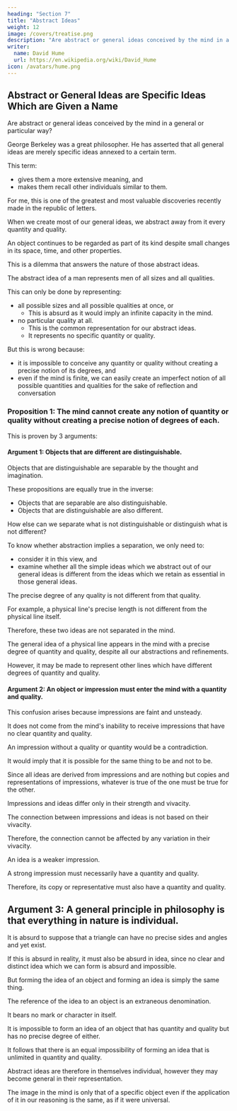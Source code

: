 ```yaml
---
heading: "Section 7"
title: "Abstract Ideas"
weight: 12
image: /covers/treatise.png
description: "Are abstract or general ideas conceived by the mind in a general or particular way?"
writer:
  name: David Hume
  url: https://en.wikipedia.org/wiki/David_Hume
icon: /avatars/hume.png
---
```




## Abstract or General Ideas are Specific Ideas Which are Given a Name

Are abstract or general ideas conceived by the mind in a general or particular way?

<!-- Identity -->

George Berkeley was a great philosopher. He has asserted that all general ideas are merely specific ideas annexed to a certain term.

This term:
- gives them a more extensive meaning, and
- makes them recall other individuals similar to them.

For me, this is one of the greatest and most valuable discoveries recently made in the republic of letters.

<!-- I shall confirm it by some arguments to put it beyond all doubt. -->

When we create most of our general ideas, we abstract away from it every quantity and quality.

An object continues to be regarded as part of its kind despite small changes in its space, time, and other properties.

This is a dilemma that answers the nature of those abstract ideas.

The abstract idea of a man represents men of all sizes and all qualities.

This can only be done by representing:
- all possible sizes and all possible qualities at once, or
  - This is absurd as it would imply an infinite capacity in the mind.
- no particular quality at all.
  - This is the common representation for our abstract ideas.
  - It represents no specific quantity or quality.

But this is wrong because:
- it is impossible to conceive any quantity or quality without creating a precise notion of its degrees, and
- even if the mind is finite, we can easily create an imperfect notion of all possible quantities and qualities for the sake of reflection and conversation


### Proposition 1: The mind cannot create any notion of quantity or quality without creating a precise notion of degrees of each.

This is proven by 3 arguments:


#### Argument 1: Objects that are different are distinguishable.

Objects that are distinguishable are separable by the thought and imagination.

These propositions are equally true in the inverse:
- Objects that are separable are also distinguishable.
- Objects that are distinguishable are also different.

How else can we separate what is not distinguishable or distinguish what is not different?

To know whether abstraction implies a separation, we only need to:
- consider it in this view, and
- examine whether all the simple ideas which we abstract out of our general ideas is different from the ideas which we retain as essential in those general ideas.

The precise degree of any quality is not different from that quality.

For example, a physical line's precise length is not different from the physical line itself.

Therefore, these two ideas are not separated in the mind.

The general idea of a physical line appears in the mind with a precise degree of quantity and quality, despite all our abstractions and refinements.

However, it may be made to represent other lines which have different degrees of quantity and quality.


#### Argument 2: An object or impression must enter the mind with a quantity and quality.

This confusion arises because impressions are faint and unsteady.

It does not come from the mind's inability to receive impressions that have no clear quantity and quality.

An impression without a quality or quantity would be a contradiction.

It would imply that it is possible for the same thing to be and not to be.

Since all ideas are derived from impressions and are nothing but copies and representations of impressions, whatever is true of the one must be true for the other.

Impressions and ideas differ only in their strength and vivacity.

The connection between impressions and ideas is not based on their vivacity.

Therefore, the connection cannot be affected by any variation in their vivacity.

An idea is a weaker impression.

A strong impression must necessarily have a quantity and quality.

Therefore, its copy or representative must also have a quantity and quality.


## Argument 3: A general principle in philosophy is that everything in nature is individual.

It is absurd to suppose that a triangle can have no precise sides and angles and yet exist.

If this is absurd in reality, it must also be absurd in idea, since no clear and distinct idea which we can form is absurd and impossible.

But forming the idea of an object and forming an idea is simply the same thing.

The reference of the idea to an object is an extraneous denomination.

It bears no mark or character in itself.

It is impossible to form an idea of an object that has quantity and quality but has no precise degree of either.

It follows that there is an equal impossibility of forming an idea that is unlimited in quantity and quality.

Abstract ideas are therefore in themselves individual, however they may become general in their representation.

The image in the mind is only that of a specific object even if the application of it in our reasoning is the same, as if it were universal.
